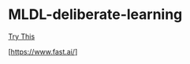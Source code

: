 # MLDL-deliberate-learning

[Try This](docs/https://huyenchip.com/2020/06/22/mlops.html)

[https://www.fast.ai/]

